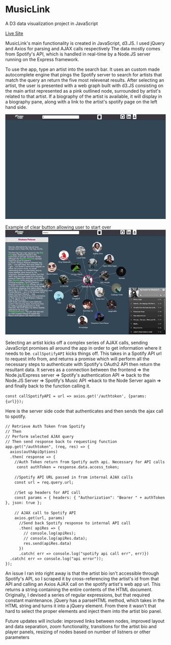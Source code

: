 # MusicLink
A D3 data visualization project in JavaScript

[Live Site](https://musiclink.thinksalat.com)

MusicLink's main functionality is created in JavaScript, d3.JS. I used jQuery and Axios for parsing and AJAX calls respectively
The data mostly comes from Spotify's API, which is handled in real-time by a Node.JS server running on the Express framework. 

To use the app, type an artist into the search bar. It uses an custom made autocomplete engine that pings the Spotify server to search for artists that match the query an return the five most relevenat results.
After selecting an artist, the user is presented with a web graph built with d3.JS consisting on the main artist represented as a pink outlined node, surrounded by artist's related to that artist.
If a biography of the artist is available, it will display in a biography pane, along with a link to the artist's spotify page on the left hand side.

![main functionality](https://raw.githubusercontent.com/ThinkSalat/MusicLink/master/readme%20docs/functionality.gif)

Example of clear button allowing user to start over
![clear button](https://raw.githubusercontent.com/ThinkSalat/MusicLink/master/readme%20docs/clear%20button.gif)

Selecting an artist kicks off a complex series of AJAX calls, sending JavaScript promises all around the app in order to get information where it needs to be.
`callSpotifyAPI` kicks things off. This takes in a Spotify API url to request info from, and returns a promise which will perform all the necessary steps to authenticate with Spotify's OAuth2 API then return the resultant data.
It serves as a connection between the frontend => the Node.js/Express server => Spotify's authentication API => back to the Node.JS Server => Spotify's Music API =>back to the Node Server again => and finally back to the function calling it.

`const callSpotifyAPI = url => axios.get('/authtoken', {params: {url}});`

Here is the server side code that authenticates and then sends the ajax call to spotify.

    // Retrieve Auth Token from Spotify
    // Then
    // Perform selected AJAX query
    // Then send response back to requesting function
    app.get("/authtoken", (req, res) => {
      axios(authApiOptions)
      .then( response => {
        //Auth Token return from Spotify auth api. Necessary for API calls
         const authToken = response.data.access_token;
    
        //Spotify API URL passed in from internal AJAX calls
        const url = req.query.url;

        //Set up headers for API call
        const params = { headers: { "Authorization": "Bearer " + authToken }, json: true };
    
        // AJAX call to Spotify API
        axios.get(url, params)
          //Send back Spotify response to internal API call
          .then( apiRes => {
            // console.log(apiRes);
            // console.log(apiRes.data);
            res.send(apiRes.data)
          })
          .catch( err => console.log("spotify api call err", err)})
      .catch( err => console.log("api error"));
    });

An issue I ran into right away is that the artist bio isn't accessible through Spotify's API, so I scraped it by cross-referencing the artist's id from that API and calling an Axios AJAX call on the spotify artist's web app url. This returns a string containing the entire contents of the HTML document.
Originally, I devised a series of regular expressions, but that required constant maintenance. jQuery has a parseHTML method, which takes in the HTML string and turns it into a jQuery element.
From there it wasn't that hard to select the proper elements and inject them into the artist bio panel.


Future updates will include: improved links between nodes, improved layout and data separation, zoom functionality, transitions for the artist bio and player panels, resizing of nodes based on number of listners or other parameters